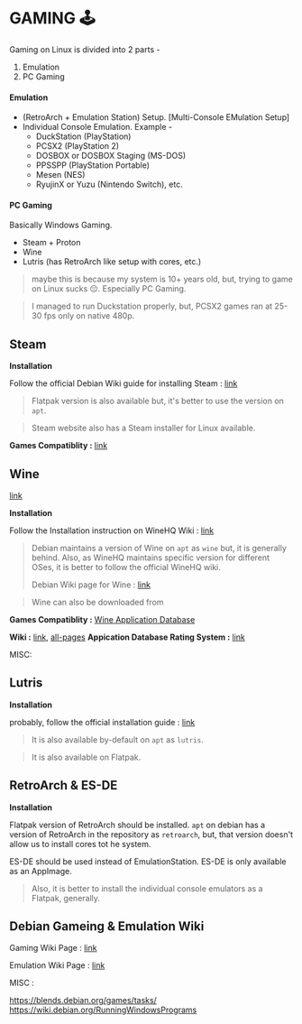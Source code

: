 # GAMING 🕹️

Gaming on Linux is divided into 2 parts -

1. Emulation
2. PC Gaming

#### Emulation

- (RetroArch + Emulation Station) Setup. [Multi-Console EMulation Setup]
- Individual Console Emulation.
	Example - 
	- DuckStation (PlayStation)
	- PCSX2 (PlayStation 2)
	- DOSBOX or DOSBOX Staging (MS-DOS)
	- PPSSPP (PlayStation Portable)
	- Mesen (NES)
	- RyujinX or Yuzu (Nintendo Switch), etc.

#### PC Gaming

Basically Windows Gaming.

- Steam + Proton
- Wine
- Lutris (has RetroArch like setup with cores, etc.)

> maybe this is because my system is 10+ years old, but, trying to game on Linux sucks 😔. Especially PC Gaming.

> I managed to run Duckstation properly, but, PCSX2 games ran at 25-30 fps only on native 480p.

## Steam

**Installation**

Follow the official Debian Wiki guide for installing Steam : [link](https://wiki.debian.org/Steam)

> Flatpak version is also available but, it's better to use the version on `apt`.

> Steam website also has a Steam installer for Linux available.

**Games Compatiblity :** [link](https://www.protondb.com/)
## Wine
[link](https://www.winehq.org/)

**Installation**

Follow the Installation instruction on WineHQ Wiki : [link](https://wiki.winehq.org/Download)

> Debian maintains a version of Wine on `apt` as `wine` but, it is generally behind. Also, as WineHQ maintains specific version for different OSes, it is better to follow the official WineHQ wiki.
> 
> Debian Wiki page for Wine : [link](https://wiki.debian.org/Wine)

> Wine can also be downloaded from

**Games Compatiblity :** [Wine Application Database](https://appdb.winehq.org/)

**Wiki :** [link](https://wiki.winehq.org/Main_Page), [all-pages](https://wiki.winehq.org/Special:AllPages)
**Appication Database Rating System :** [link](https://wiki.winehq.org/AppDB_Rating_Definitions)

MISC:

## Lutris

**Installation**

probably, follow the official installation guide : [link](https://lutris.net/downloads)

> It is also available by-default on `apt` as `lutris`.

> It is also available on Flatpak.


## RetroArch & ES-DE

**Installation**

Flatpak version of RetroArch should be installed. `apt` on debian has a version of RetroArch in the repository as `retroarch`, but, that version doesn't allow us to install cores tot he system.

ES-DE should be used instead of EmulationStation.
ES-DE is only available as an AppImage.

> Also, it is better to install the individual console emulators as a Flatpak, generally.


## Debian Gameing & Emulation Wiki

Gaming Wiki Page : [link](https://wiki.debian.org/Game)

Emulation Wiki Page : [link](https://wiki.debian.org/Emulator)

MISC :

https://blends.debian.org/games/tasks/
https://wiki.debian.org/RunningWindowsPrograms
